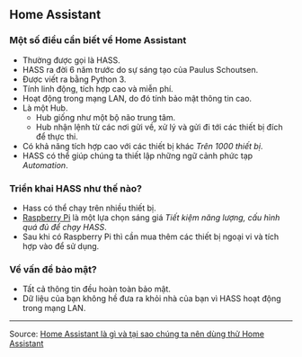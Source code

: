 ## Home Assistant

### Một số điều cần biết về Home Assistant
- Thường được gọi là HASS.
- HASS ra đời 6 năm trước do sự sáng tạo của Paulus Schoutsen.
- Được viết ra bằng Python 3.
- Tính linh động, tích hợp cao và miễn phí.
- Hoạt động trong mạng LAN, do đó tính bảo mật thông tin cao.
- Là một Hub.
  + Hub giống như một bộ não trung tâm.
  + Hub nhận lệnh từ các nơi gửi về, xử lý và gửi đi tới các thiết bị đích để thực thi.
- Có khả năng tích hợp cao với các thiết bị khác *Trên 1000 thiết bị*.
- HASS có thể giúp chúng ta thiết lập những ngữ cảnh phức tạp *Automation*.

### Triển khai HASS như thế nào?
- Hass có thể chạy trên nhiều thiết bị.
- [Raspberry Pi](https://github.com/dangtu3008/Note/blob/master/Raspberry-Pi.md) là một lựa chọn sáng giá *Tiết kiệm năng lượng, cấu hình quá đủ để chạy HASS*.
- Sau khi có Raspberry Pi thì cần mua thêm các thiết bị ngoại vi và tích hợp vào để sử dụng.

### Về vấn đề bảo mật?
- Tất cả thông tin đều hoàn toàn bảo mật.
- Dữ liệu của bạn không hề đưa ra khỏi nhà của bạn vì HASS hoạt động trong mạng LAN.
---
Source: [Home Assistant là gì và tại sao chúng ta nên dùng thử Home Assistant](http://lbminhautomation.com/home-assistant-la-gi.html)

